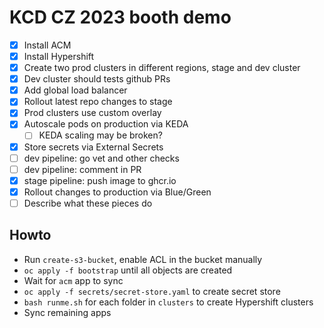 # KCD CZ 2023 booth demo

* [x] Install ACM
* [x] Install Hypershift
* [x] Create two prod clusters in different regions, stage and dev cluster
* [x] Dev cluster should tests github PRs
* [x] Add global load balancer
* [x] Rollout latest repo changes to stage
* [x] Prod clusters use custom overlay
* [x] Autoscale pods on production via KEDA
  * [ ] KEDA scaling may be broken?
* [x] Store secrets via External Secrets
* [ ] dev pipeline: go vet and other checks
* [ ] dev pipeline: comment in PR
* [x] stage pipeline: push image to ghcr.io
* [x] Rollout changes to production via Blue/Green
* [ ] Describe what these pieces do

## Howto

* Run `create-s3-bucket`, enable ACL in the bucket manually
* `oc apply -f bootstrap` until all objects are created
* Wait for `acm` app to sync
* `oc apply -f secrets/secret-store.yaml` to create secret store
* `bash runme.sh` for each folder in `clusters` to create Hypershift clusters
* Sync remaining apps
